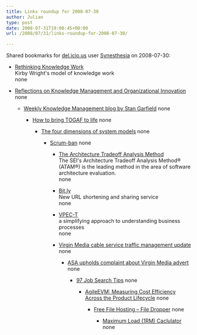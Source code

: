 ```yaml
---
title: Links roundup for 2008-07-30
author: Julian
type: post
date: 2008-07-31T19:08:45+00:00
url: /2008/07/31/links-roundup-for-2008-07-30/

---
```

Shared bookmarks for [del.icio.us][1] user [Synesthesia][2] on 2008-07-30:

  * [Rethinking Knowledge Work][3]  
    Kirby Wright's model of knowledge work  
    none
  * [Reflections on Knowledge Management and Organizational Innovation][4] 
    none</li> 
    
      * [Weekly Knowledge Management blog by Stan Garfield][5] 
        none</li> 
        
          * [How to bring TOGAF to life][6] 
            none</li> 
            
              * [The four dimensions of system models][7] 
                none</li> 
                
                  * [Scrum-ban][8] 
                    none</li> 
                    
                      * [The Architecture Tradeoff Analysis Method][9]  
                        The SEI's Architecture Tradeoff Analysis Method&reg; (ATAM&reg;) is the leading method in the area of software architecture evaluation.  
                        none
                      * [Bit.ly][10]  
                        New URL shortening and sharing service  
                        none
                      * [VPEC-T][11]  
                        a simplifying approach to understanding business processes  
                        none
                      * [Virgin Media cable service traffic management update][12] 
                        none</li> 
                        
                          * [ASA upholds complaint about Virgin Media advert][13] 
                            none</li> 
                            
                              * [97 Job Search Tips][14] 
                                none</li> 
                                
                                  * [AgileEVM: Measuring Cost Efficiency Across the Product Lifecycle][15] 
                                    none</li> 
                                    
                                      * [Free File Hosting &#8211; File Dropper][16] 
                                        none</li> 
                                        
                                          * [Maximum Load (1RM) Caclulator][17] 
                                            none</li> </ul>

 [1]: http://del.icio.us/
 [2]: http://del.icio.us/synesthesia
 [3]: http://www.knowledgeresources.ca/Knowledge_Resources/PKM_Model.html
 [4]: http://reflectionskmoi.blogspot.com/
 [5]: http://www.communities.hp.com/online/blogs/garfield/
 [6]: http://togaforblunder.blogspot.com/
 [7]: http://www.ibm.com/developerworks/rational/library/nov06/ferm
 [8]: http://leansoftwareengineering.com/ksse/scrum-ban
 [9]: http://www.sei.cmu.edu/activities/architecture/ata_method.html
 [10]: http://www.readwriteweb.com/archives/bitly_alternative_to_tinyurl.php
 [11]: http://vpect.scribblewiki.com/Complexity_Article
 [12]: http://www.thinkbroadband.com/news/3563-virgin-media-cable-service-traffic-management-update.html
 [13]: http://www.thinkbroadband.com/news/3605-asa-upholds-complaint-about-virgin-media-advert.html
 [14]: http://www.97-job-search-tips.com/
 [15]: http://www.infoq.com/articles/agile-evm
 [16]: http://www.filedropper.com/
 [17]: http://www.brianmac.co.uk/maxload.htm